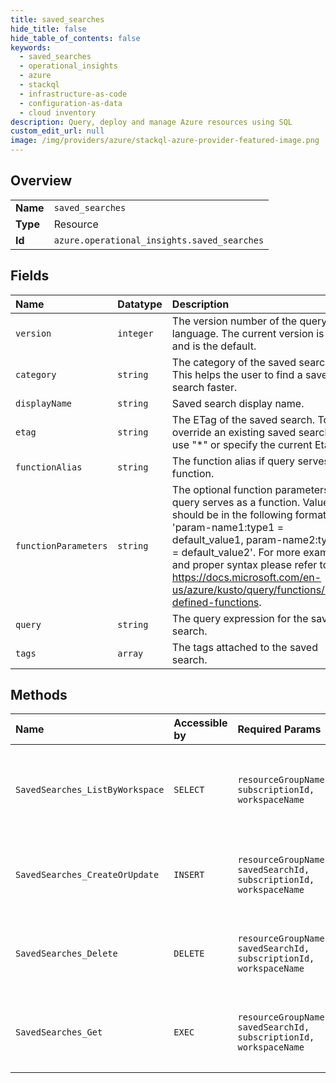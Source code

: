 ```yaml
---
title: saved_searches
hide_title: false
hide_table_of_contents: false
keywords:
  - saved_searches
  - operational_insights
  - azure    
  - stackql
  - infrastructure-as-code
  - configuration-as-data
  - cloud inventory
description: Query, deploy and manage Azure resources using SQL
custom_edit_url: null
image: /img/providers/azure/stackql-azure-provider-featured-image.png
---
```

  
    

## Overview
<table><tbody>
<tr><td><b>Name</b></td><td><code>saved_searches</code></td></tr>
<tr><td><b>Type</b></td><td>Resource</td></tr>
<tr><td><b>Id</b></td><td><code>azure.operational_insights.saved_searches</code></td></tr>
</tbody></table>

## Fields
| Name | Datatype | Description |
|:-----|:---------|:------------|
| `version` | `integer` | The version number of the query language. The current version is 2 and is the default. |
| `category` | `string` | The category of the saved search. This helps the user to find a saved search faster.  |
| `displayName` | `string` | Saved search display name. |
| `etag` | `string` | The ETag of the saved search. To override an existing saved search, use "*" or specify the current Etag |
| `functionAlias` | `string` | The function alias if query serves as a function. |
| `functionParameters` | `string` | The optional function parameters if query serves as a function. Value should be in the following format: 'param-name1:type1 = default_value1, param-name2:type2 = default_value2'. For more examples and proper syntax please refer to https://docs.microsoft.com/en-us/azure/kusto/query/functions/user-defined-functions. |
| `query` | `string` | The query expression for the saved search. |
| `tags` | `array` | The tags attached to the saved search. |
## Methods
| Name | Accessible by | Required Params | Description |
|:-----|:--------------|:----------------|:------------|
| `SavedSearches_ListByWorkspace` | `SELECT` | `resourceGroupName, subscriptionId, workspaceName` | Gets the saved searches for a given Log Analytics Workspace |
| `SavedSearches_CreateOrUpdate` | `INSERT` | `resourceGroupName, savedSearchId, subscriptionId, workspaceName` | Creates or updates a saved search for a given workspace. |
| `SavedSearches_Delete` | `DELETE` | `resourceGroupName, savedSearchId, subscriptionId, workspaceName` | Deletes the specified saved search in a given workspace. |
| `SavedSearches_Get` | `EXEC` | `resourceGroupName, savedSearchId, subscriptionId, workspaceName` | Gets the specified saved search for a given workspace. |
